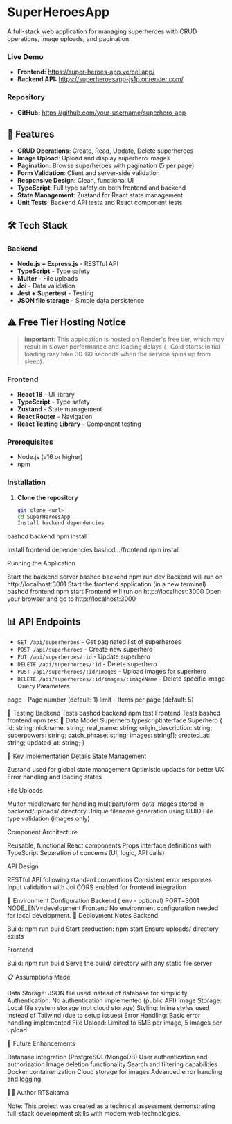 # SuperHeroesApp

A full-stack web application for managing superheroes with CRUD operations, image uploads, and pagination.

### Live Demo
- **Frontend:** https://super-heroes-app.vercel.app/
- **Backend API:** https://superheroesapp-js1p.onrender.com/
### Repository
- **GitHub:** https://github.com/your-username/superhero-app

## 🚀 Features

- **CRUD Operations**: Create, Read, Update, Delete superheroes
- **Image Upload**: Upload and display superhero images
- **Pagination**: Browse superheroes with pagination (5 per page)
- **Form Validation**: Client and server-side validation
- **Responsive Design**: Clean, functional UI
- **TypeScript**: Full type safety on both frontend and backend
- **State Management**: Zustand for React state management
- **Unit Tests**: Backend API tests and React component tests

## 🛠️ Tech Stack

### Backend
- **Node.js + Express.js** - RESTful API  
- **TypeScript** - Type safety
- **Multer** - File uploads
- **Joi** - Data validation
- **Jest + Supertest** - Testing
- **JSON file storage** - Simple data persistence

## ⚠️ Free Tier Hosting Notice
> **Important**: This application is hosted on Render's free tier, which may result in slower performance and loading delays 
(- Cold starts: Initial loading may take 30-60 seconds when the service spins up from sleep).

### Frontend
- **React 18** - UI library
- **TypeScript** - Type safety
- **Zustand** - State management
- **React Router** - Navigation
- **React Testing Library** - Component testing



### Prerequisites
- Node.js (v16 or higher)
- npm

### Installation

1. **Clone the repository**
   ```bash
   git clone <url>
   cd SuperHeroesApp
   Install backend dependencies
bashcd backend
npm install

Install frontend dependencies
bashcd ../frontend
npm install


Running the Application

Start the backend server
bashcd backend
npm run dev
Backend will run on http://localhost:3001
Start the frontend application (in a new terminal)
bashcd frontend
npm start
Frontend will run on http://localhost:3000
Open your browser and go to http://localhost:3000

## 📊 API Endpoints

- `GET /api/superheroes` - Get paginated list of superheroes
- `POST /api/superheroes` - Create new superhero  
- `PUT /api/superheroes/:id` - Update superhero
- `DELETE /api/superheroes/:id` - Delete superhero
- `POST /api/superheroes/:id/images` - Upload images for superhero
- `DELETE /api/superheroes/:id/images/:imageName` - Delete specific image
Query Parameters

page - Page number (default: 1)
limit - Items per page (default: 5)

🧪 Testing
Backend Tests
bashcd backend
npm test
Frontend Tests
bashcd frontend
npm test
📝 Data Model
Superhero
typescriptinterface Superhero {
  id: string;
  nickname: string;
  real_name: string;
  origin_description: string;
  superpowers: string;
  catch_phrase: string;
  images: string[];
  created_at: string;
  updated_at: string;
}

🎯 Key Implementation Details
State Management

Zustand used for global state management
Optimistic updates for better UX
Error handling and loading states

File Uploads

Multer middleware for handling multipart/form-data
Images stored in backend/uploads/ directory
Unique filename generation using UUID
File type validation (images only)

Component Architecture

Reusable, functional React components
Props interface definitions with TypeScript
Separation of concerns (UI, logic, API calls)

API Design

RESTful API following standard conventions
Consistent error responses
Input validation with Joi
CORS enabled for frontend integration

🔧 Environment Configuration
Backend (.env - optional)
PORT=3001
NODE_ENV=development
Frontend
No environment configuration needed for local development.
🚀 Deployment Notes
Backend

Build: npm run build
Start production: npm start
Ensure uploads/ directory exists

Frontend

Build: npm run build
Serve the build/ directory with any static file server

📋 Assumptions Made

Data Storage: JSON file used instead of database for simplicity
Authentication: No authentication implemented (public API)
Image Storage: Local file system storage (not cloud storage)
Styling: Inline styles used instead of Tailwind (due to setup issues)
Error Handling: Basic error handling implemented
File Upload: Limited to 5MB per image, 5 images per upload

🔮 Future Enhancements

Database integration (PostgreSQL/MongoDB)
User authentication and authorization
Image deletion functionality
Search and filtering capabilities
Docker containerization
Cloud storage for images
Advanced error handling and logging

👨‍💻 Author
RTSaitama

Note: This project was created as a technical assessment demonstrating full-stack development skills with modern web technologies.
